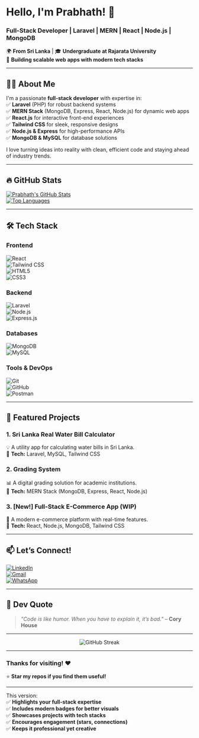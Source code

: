  # **Hello, I'm Prabhath! 👋**  
### **Full-Stack Developer | Laravel | MERN | React | Node.js | MongoDB**  

🌍 **From Sri Lanka** | 🎓 **Undergraduate at Rajarata University**  
🚀 **Building scalable web apps with modern tech stacks**  

---

## **👨‍💻 About Me**  
I'm a passionate **full-stack developer** with expertise in:  
✅ **Laravel** (PHP) for robust backend systems  
✅ **MERN Stack** (MongoDB, Express, React, Node.js) for dynamic web apps  
✅ **React.js** for interactive front-end experiences  
✅ **Tailwind CSS** for sleek, responsive designs  
✅ **Node.js & Express** for high-performance APIs  
✅ **MongoDB & MySQL** for database solutions  

I love turning ideas into reality with clean, efficient code and staying ahead of industry trends.  

---

## **🔥 GitHub Stats**  
[![Prabhath's GitHub Stats](https://github-readme-stats.vercel.app/api?username=mihirprabhath&show_icons=true&theme=radical&hide_border=true)](https://github.com/mihirprabhath)  
[![Top Languages](https://github-readme-stats.vercel.app/api/top-langs/?username=mihirprabhath&layout=compact&theme=radical&hide_border=true)](https://github.com/mihirprabhath)  

---

## **🛠️ Tech Stack**  

### **Frontend**  
![React](https://img.shields.io/badge/React-61DAFB?style=for-the-badge&logo=react&logoColor=black)  
![Tailwind CSS](https://img.shields.io/badge/Tailwind_CSS-38B2AC?style=for-the-badge&logo=tailwind-css&logoColor=white)  
![HTML5](https://img.shields.io/badge/HTML5-E34F26?style=for-the-badge&logo=html5&logoColor=white)  
![CSS3](https://img.shields.io/badge/CSS3-1572B6?style=for-the-badge&logo=css3&logoColor=white)  

### **Backend**  
![Laravel](https://img.shields.io/badge/Laravel-FF2D20?style=for-the-badge&logo=laravel&logoColor=white)  
![Node.js](https://img.shields.io/badge/Node.js-339933?style=for-the-badge&logo=node.js&logoColor=white)  
![Express.js](https://img.shields.io/badge/Express.js-000000?style=for-the-badge&logo=express&logoColor=white)  

### **Databases**  
![MongoDB](https://img.shields.io/badge/MongoDB-47A248?style=for-the-badge&logo=mongodb&logoColor=white)  
![MySQL](https://img.shields.io/badge/MySQL-4479A1?style=for-the-badge&logo=mysql&logoColor=white)  

### **Tools & DevOps**  
![Git](https://img.shields.io/badge/Git-F05032?style=for-the-badge&logo=git&logoColor=white)  
![GitHub](https://img.shields.io/badge/GitHub-181717?style=for-the-badge&logo=github&logoColor=white)  
![Postman](https://img.shields.io/badge/Postman-FF6C37?style=for-the-badge&logo=postman&logoColor=white)  

---

## **🚀 Featured Projects**  

### **1. Sri Lanka Real Water Bill Calculator**  
💡 A utility app for calculating water bills in Sri Lanka.  
🔹 **Tech:** Laravel, MySQL, Tailwind CSS  

### **2. Grading System**  
📊 A digital grading solution for academic institutions.  
🔹 **Tech:** MERN Stack (MongoDB, Express, React, Node.js)  

### **3. [New!] Full-Stack E-Commerce App (WIP)**  
🛒 A modern e-commerce platform with real-time features.  
🔹 **Tech:** React, Node.js, MongoDB, Tailwind CSS  

---

## **📫 Let’s Connect!**  
[![LinkedIn](https://img.shields.io/badge/LinkedIn-0077B5?style=for-the-badge&logo=linkedin&logoColor=white)](https://www.linkedin.com/in/mihir-prabhath/)  
[![Gmail](https://img.shields.io/badge/Gmail-D14836?style=for-the-badge&logo=gmail&logoColor=white)](mailto:mihirprabhath@gmail.com)  
[![WhatsApp](https://img.shields.io/badge/WhatsApp-25D366?style=for-the-badge&logo=whatsapp&logoColor=white)](https://wa.me/94773592227)  

---

## **🎨 Dev Quote**  
> *"Code is like humor. When you have to explain it, it’s bad."* – **Cory House**  

---

<p align="center">  
  <img src="https://github-readme-streak-stats.herokuapp.com?user=mihirprabhath&theme=radical&hide_border=true" alt="GitHub Streak">  
</p>  

---

### **Thanks for visiting! ❤️**  
⭐ **Star my repos if you find them useful!**  

---  

This version:  
✅ **Highlights your full-stack expertise**  
✅ **Includes modern badges for better visuals**  
✅ **Showcases projects with tech stacks**  
✅ **Encourages engagement (stars, connections)**  
✅ **Keeps it professional yet creative**  
